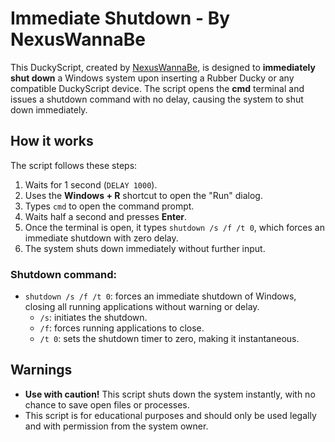# Immediate Shutdown - By NexusWannaBe

This DuckyScript, created by [NexusWannaBe](https://github.com/NexusWannaBe), is designed to **immediately shut down** a Windows system upon inserting a Rubber Ducky or any compatible DuckyScript device. The script opens the **cmd** terminal and issues a shutdown command with no delay, causing the system to shut down immediately.

## How it works

The script follows these steps:
1. Waits for 1 second (`DELAY 1000`).
2. Uses the **Windows + R** shortcut to open the "Run" dialog.
3. Types `cmd` to open the command prompt.
4. Waits half a second and presses **Enter**.
5. Once the terminal is open, it types `shutdown /s /f /t 0`, which forces an immediate shutdown with zero delay.
6. The system shuts down immediately without further input.

### Shutdown command:
- `shutdown /s /f /t 0`: forces an immediate shutdown of Windows, closing all running applications without warning or delay.
  - `/s`: initiates the shutdown.
  - `/f`: forces running applications to close.
  - `/t 0`: sets the shutdown timer to zero, making it instantaneous.

## Warnings

- **Use with caution!** This script shuts down the system instantly, with no chance to save open files or processes.
- This script is for educational purposes and should only be used legally and with permission from the system owner.
